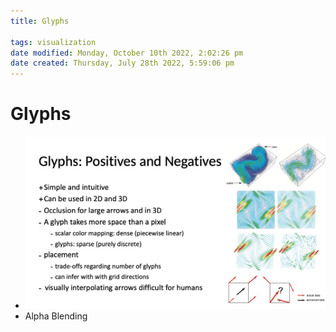 ```yaml
---
title: Glyphs

tags: visualization 
date modified: Monday, October 10th 2022, 2:02:26 pm
date created: Thursday, July 28th 2022, 5:59:06 pm
---
```


# Glyphs
- ![Screenshot 2022-09-14 at 12.25.51 PM](assets/Screenshot%202022-09-14%20at%2012.25.51%20PM.png)
- Alpha Blending

